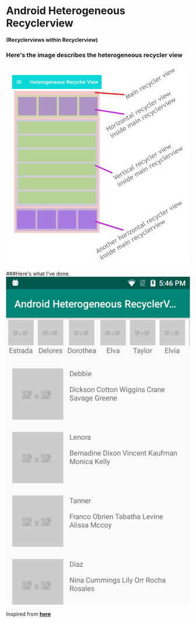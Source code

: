 # Android Heterogeneous Recyclerview
#### (Recyclerviews within Recyclerview)

### Here's the image describes the heterogeneous recycler view
![alt text](https://raw.githubusercontent.com/arifbd/HeterogeneousRecyclerview/master/screenshot/heterogeneous_recyclerview_demo.png)

###Here's what I've done.
![alt text](https://raw.githubusercontent.com/arifbd/HeterogeneousRecyclerview/master/screenshot/Screenshot_20190329-174625.png)

Inspired from **[here](https://medium.com/@bipinAle/heteregenous-recyclerview-android-6d93b5ba3ff4)**
